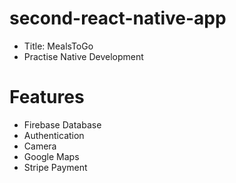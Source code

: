 # second-react-native-app
- Title: MealsToGo
- Practise Native Development

# Features
- Firebase Database
- Authentication
- Camera
- Google Maps
- Stripe Payment